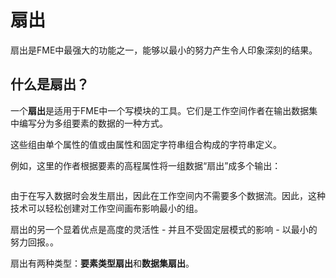 # 扇出

扇出是FME中最强大的功能之一，能够以最小的努力产生令人印象深刻的结果。

## 什么是扇出？

一个**扇出**是适用于FME中一个写模块的工具。它们是工作空间作者在输出数据集中编写分为多组要素的数据的一种方式。

这些组由单个属性的值或由属性和固定字符串组合构成的字符串定义。

例如，这里的作者根据要素的高程属性将一组数据“扇出”成多个输出：

 <img src="../../DesktopAdvanced3AdvancedR%2BW/Images/Img3.012.FanoutGenericDiagram.png" alt="" style="max-width:100%;">

由于在写入数据时会发生扇出，因此在工作空间内不需要多个数据流。因此，这种技术可以轻松创建对工作空间画布影响最小的组。

扇出的另一个显着优点是高度的灵活性 - 并且不受固定层模式的影响 - 以最小的努力回报。。

扇出有两种类型：**要素类型扇出**和**数据集扇出**。
